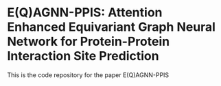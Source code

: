 # E(Q)AGNN-PPIS: Attention Enhanced Equivariant Graph Neural Network for Protein-Protein Interaction Site Prediction
This is the code repository for the paper E(Q)AGNN-PPIS
